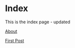 # Index
This is the index page - updated

[About](about.html)

[First Post](_posts/first_entry.md)

